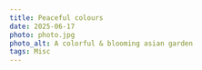 ```yaml
---
title: Peaceful colours
date: 2025-06-17
photo: photo.jpg
photo_alt: A colorful & blooming asian garden
tags: Misc
---
```

